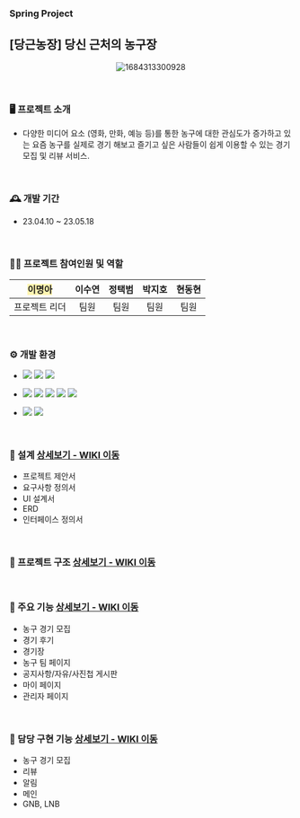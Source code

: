 
<div>
  
### Spring Project 

## [당근농장] 당신 근처의 농구장
<div align="center" cursor="default">

  ![1684313300928](https://github.com/leemyunga/CarrotFarm/assets/104979981/0db70063-4eaf-49fb-9fdf-b4e2ef6d258a)

</div>
<br/>



### 🖥️ 프로젝트 소개
* 다양한 미디어 요소 (영화, 만화, 예능 등)를 통한 농구에 대한 관심도가 증가하고 있는 요즘 농구를 실제로 경기 해보고 즐기고 싶은 사람들이 쉽게 이용할 수 있는 경기 모집 및 리뷰 서비스. 

<br/>

### 🕰️ 개발 기간
* 23.04.10 ~ 23.05.18

<br/>

### ⛹🏻 프로젝트 참여인원 및 역할
| <span style="background-color:#fff5b1">이명아</span> | 이수연 | 정택범 | 박지호 | 현동현 | 
|:----:| :----: |:----:| :----: |:----:|
| 프로젝트 리더 | 팀원 |팀원  |팀원  |팀원  |
<br/>

### ⚙️ 개발 환경
* <img src="https://img.shields.io/badge/JAVA-007396?style=for-the-badge&logo=java&logoColor=white"> <img src="https://img.shields.io/badge/Spring-6DB33F?style=for-the-badge&logo=Spring&logoColor=white"> <img src="https://img.shields.io/badge/mariaDB-003545?style=for-the-badge&logo=mariaDB&logoColor=white">

* <img src="https://img.shields.io/badge/javascript-F7DF1E?style=for-the-badge&logo=javascript&logoColor=black"> <img src="https://img.shields.io/badge/jquery-0769AD?style=for-the-badge&logo=jquery&logoColor=white"> <img src="https://img.shields.io/badge/html-E34F26?style=for-the-badge&logo=html5&logoColor=white"> <img src="https://img.shields.io/badge/css-1572B6?style=for-the-badge&logo=css3&logoColor=white"> <img src="https://img.shields.io/badge/bootstrap-7952B3?style=for-the-badge&logo=bootstrap&logoColor=white">
 
* <img src="https://img.shields.io/badge/github-181717?style=for-the-badge&logo=github&logoColor=white"> <img src="https://img.shields.io/badge/apache tomcat-F8DC75?style=for-the-badge&logo=apachetomcat&logoColor=white">
     
<br/>

### 📑 설계     <a href="/wiki/design" >상세보기 - WIKI 이동</a>
* 프로젝트 제안서
* 요구사항 정의서
* UI 설계서
* ERD
* 인터페이스 정의서
<br/>

### 🌳 프로젝트 구조     <a href="/wiki/Structure" >상세보기 - WIKI 이동</a>

<br/>

### 📌 주요 기능     <a href="/wiki/MainService" >상세보기 - WIKI 이동</a>
*  농구 경기 모집
*  경기 후기
*  경기장
*  농구 팀 페이지
*  공지사항/자유/사진첩 게시판
*  마이 페이지
*  관리자 페이지

<br/>

### 📌 담당 구현 기능     <a href="/wiki/MyService" >상세보기 - WIKI 이동</a>
*  농구 경기 모집
*  리뷰 
*  알림
*  메인
*  GNB, LNB


